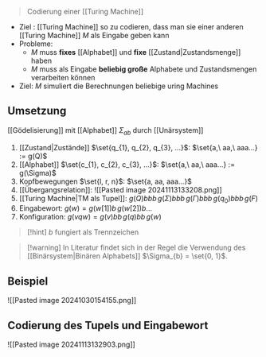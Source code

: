 > Codierung einer [[Turing Machine]]

- Ziel : [[Turing Machine]] so zu codieren, dass man sie einer anderen [[Turing Machine]] $M$ als Eingabe geben kann
- Probleme:
	- $M$ muss **fixes** [[Alphabet]] und **fixe** [[Zustand|Zustandsmenge]] haben
	- $M$ muss als Eingabe **beliebig große** Alphabete und Zustandsmengen verarbeiten können
- Ziel: $M$ simuliert die Berechnungen beliebige uring Machines


## Umsetzung
[[Gödelisierung]] mit [[Alphabet]] $\Sigma_{ab}$ durch [[Unärsystem]]
1. [[Zustand|Zustände]] $\set{q_{1}, q_{2}, q_{3}, ...}$: $\set{a,\ aa,\ aaa...} := g(Q)$
2. [[Alphabet]] $\set{c_{1}, c_{2}, c_{3}, ...}$: $\set{a,\ aa,\ aaa...} := g(\Sigma)$
3. Kopfbewegungen $\set{l, r, n}$: $\set{a, aa, aaa...}$ 
4. [[Übergangsrelation]]: ![[Pasted image 20241113133208.png]]
5. [[Turing Machine|TM als Tupel]]: $g(Q)bbb\,g(\Sigma)bbb\,g(\Gamma)bbb\,g(q_{0})bbb\,g(F)$ 
6. Eingabewort: $g(w) = g(w[1])b\, g(w[2])b...$
7. Konfiguration: $g(vqw) = g(v)bb\, g(q)bb\, g(w)$ 

> [!hint] $b$ fungiert als Trennzeichen

> [!warning] In Literatur findet sich in der Regel die Verwendung des [[Binärsystem|Binären Alphabets]] $\Sigma_{b} = \set{0, 1}$.
## Beispiel
![[Pasted image 20241030154155.png]]

## Codierung des Tupels und Eingabewort

![[Pasted image 20241113132903.png]]